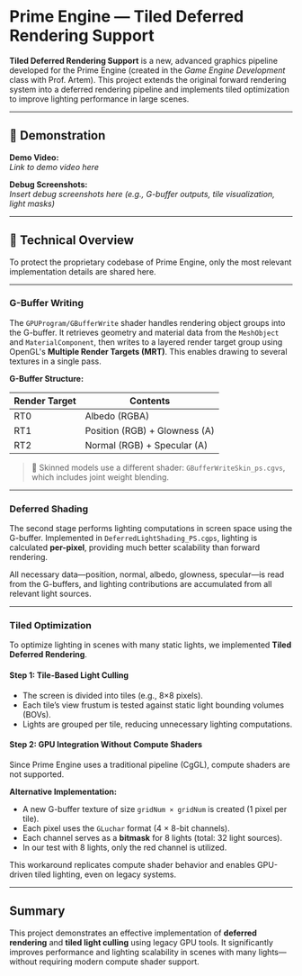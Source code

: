 # Prime Engine — Tiled Deferred Rendering Support

**Tiled Deferred Rendering Support** is a new, advanced graphics pipeline developed for the Prime Engine (created in the *Game Engine Development* class with Prof. Artem). This project extends the original forward rendering system into a deferred rendering pipeline and implements tiled optimization to improve lighting performance in large scenes.

---

## 🎥 Demonstration

**Demo Video:**  
_Link to demo video here_

**Debug Screenshots:**  
_Insert debug screenshots here (e.g., G-buffer outputs, tile visualization, light masks)_

---

## 🔧 Technical Overview

To protect the proprietary codebase of Prime Engine, only the most relevant implementation details are shared here.

---

### G-Buffer Writing

The `GPUProgram/GBufferWrite` shader handles rendering object groups into the G-buffer. It retrieves geometry and material data from the `MeshObject` and `MaterialComponent`, then writes to a layered render target group using OpenGL's **Multiple Render Targets (MRT)**. This enables drawing to several textures in a single pass.

**G-Buffer Structure:**

| Render Target | Contents                      |
| ------------- | ----------------------------- |
| RT0           | Albedo (RGBA)                 |
| RT1           | Position (RGB) + Glowness (A) |
| RT2           | Normal (RGB) + Specular (A)   |

> 🦴 Skinned models use a different shader: `GBufferWriteSkin_ps.cgvs`, which includes joint weight blending.

---

### Deferred Shading

The second stage performs lighting computations in screen space using the G-buffer. Implemented in `DeferredLightShading_PS.cgps`, lighting is calculated **per-pixel**, providing much better scalability than forward rendering.

All necessary data—position, normal, albedo, glowness, specular—is read from the G-buffers, and lighting contributions are accumulated from all relevant light sources.

---

### Tiled Optimization

To optimize lighting in scenes with many static lights, we implemented **Tiled Deferred Rendering**.

#### Step 1: Tile-Based Light Culling

- The screen is divided into tiles (e.g., 8×8 pixels).
- Each tile’s view frustum is tested against static light bounding volumes (BOVs).
- Lights are grouped per tile, reducing unnecessary lighting computations.

#### Step 2: GPU Integration Without Compute Shaders

Since Prime Engine uses a traditional pipeline (CgGL), compute shaders are not supported.

**Alternative Implementation:**

- A new G-buffer texture of size `gridNum × gridNum` is created (1 pixel per tile).
- Each pixel uses the `GLuchar` format (4 × 8-bit channels).
- Each channel serves as a **bitmask** for 8 lights (total: 32 light sources).
- In our test with 8 lights, only the red channel is utilized.

This workaround replicates compute shader behavior and enables GPU-driven tiled lighting, even on legacy systems.

---

## Summary

This project demonstrates an effective implementation of **deferred rendering** and **tiled light culling** using legacy GPU tools. It significantly improves performance and lighting scalability in scenes with many lights—without requiring modern compute shader support.
